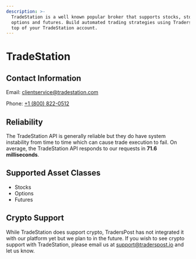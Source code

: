 ```yaml
---
description: >-
  TradeStation is a well known popular broker that supports stocks, stock
  options and futures. Build automated trading strategies using TradersPost on
  top of your TradeStation account.
---
```


# TradeStation

## Contact Information

Email: [clientservice@tradestation.com](mailto:clientservice@tradestation.com)

Phone: [+1 (800) 822-0512](tel:18008220512)

## Reliability

The TradeStation API is generally reliable but they do have system instability from time to time which can cause trade execution to fail. On average, the TradeStation API responds to our requests in **71.6 milliseconds**.

## Supported Asset Classes

* Stocks
* Options
* Futures

## Crypto Support

While TradeStation does support crypto, TradersPost has not integrated it with our platform yet but we plan to in the future. If you wish to see crypto support with TradeStation, please email us at [support@traderspost.io](mailto:support@traderspost.io) and let us know.
